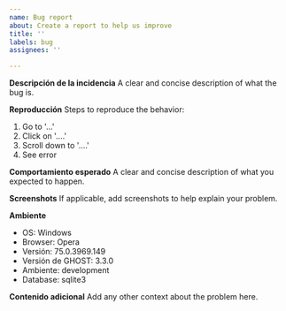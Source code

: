 ```yaml
---
name: Bug report
about: Create a report to help us improve
title: ''
labels: bug
assignees: ''

---
```


**Descripción de la incidencia**
A clear and concise description of what the bug is.

**Reproducción**
Steps to reproduce the behavior:
1. Go to '...'
2. Click on '....'
3. Scroll down to '....'
4. See error

**Comportamiento esperado**
A clear and concise description of what you expected to happen.

**Screenshots**
If applicable, add screenshots to help explain your problem.

**Ambiente**
 - OS: Windows
 - Browser: Opera
 - Versión: 75.0.3969.149
 - Versión de GHOST: 3.3.0
 - Ambiente: development
 - Database: sqlite3

**Contenido adicional**
Add any other context about the problem here.
